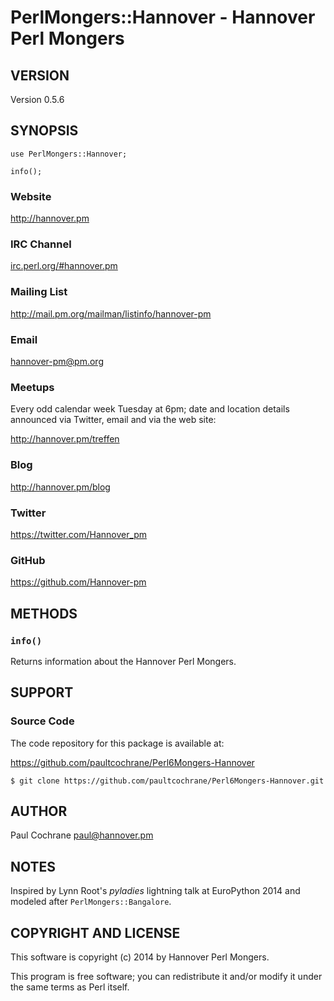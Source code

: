 # PerlMongers::Hannover - Hannover Perl Mongers

## VERSION

Version 0.5.6

## SYNOPSIS

    use PerlMongers::Hannover;

    info();

### Website

http://hannover.pm

### IRC Channel

<a href="irc://irc.perl.org/#hannover.pm">irc.perl.org/#hannover.pm</a>

### Mailing List

http://mail.pm.org/mailman/listinfo/hannover-pm

### Email

<hannover-pm@pm.org>

### Meetups

Every odd calendar week Tuesday at 6pm; date and location details announced
via Twitter, email and via the web site:

http://hannover.pm/treffen

### Blog

http://hannover.pm/blog

### Twitter

https://twitter.com/Hannover_pm

### GitHub

https://github.com/Hannover-pm

## METHODS

### `info()`

Returns information about the Hannover Perl Mongers.

## SUPPORT

### Source Code

The code repository for this package is available at:

https://github.com/paultcochrane/Perl6Mongers-Hannover

    $ git clone https://github.com/paultcochrane/Perl6Mongers-Hannover.git

## AUTHOR

Paul Cochrane <paul@hannover.pm>

## NOTES

Inspired by Lynn Root's _pyladies_ lightning talk at EuroPython 2014 and
modeled after `PerlMongers::Bangalore`.

## COPYRIGHT AND LICENSE

This software is copyright (c) 2014 by Hannover Perl Mongers.

This program is free software; you can redistribute it and/or modify it
under the same terms as Perl itself.
